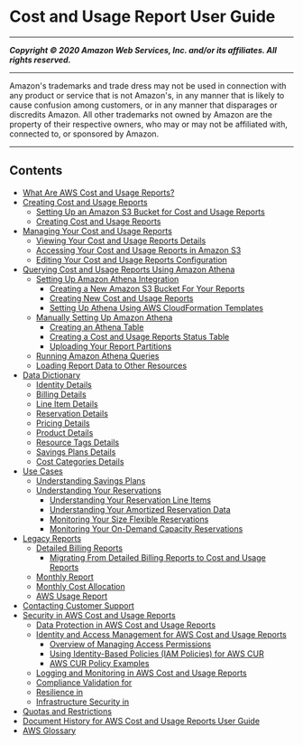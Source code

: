 # Cost and Usage Report User Guide

-----
*****Copyright &copy; 2020 Amazon Web Services, Inc. and/or its affiliates. All rights reserved.*****

-----
Amazon's trademarks and trade dress may not be used in 
     connection with any product or service that is not Amazon's, 
     in any manner that is likely to cause confusion among customers, 
     or in any manner that disparages or discredits Amazon. All other 
     trademarks not owned by Amazon are the property of their respective
     owners, who may or may not be affiliated with, connected to, or 
     sponsored by Amazon.

-----
## Contents
+ [What Are AWS Cost and Usage Reports?](what-is-cur.md)
+ [Creating Cost and Usage Reports](creating-cur.md)
   + [Setting Up an Amazon S3 Bucket for Cost and Usage Reports](cur-s3.md)
   + [Creating Cost and Usage Reports](cur-create.md)
+ [Managing Your Cost and Usage Reports](managing-cur.md)
   + [Viewing Your Cost and Usage Reports Details](view-cur.md)
   + [Accessing Your Cost and Usage Reports in Amazon S3](access-cur-s3.md)
   + [Editing Your Cost and Usage Reports Configuration](edit-cur.md)
+ [Querying Cost and Usage Reports Using Amazon Athena](cur-query-athena.md)
   + [Setting Up Amazon Athena Integration](cur-ate-setup.md)
      + [Creating a New Amazon S3 Bucket For Your Reports](create-athena-bucket.md)
      + [Creating New Cost and Usage Reports](create-athena-cur.md)
      + [Setting Up Athena Using AWS CloudFormation Templates](use-athena-cf.md)
   + [Manually Setting Up Amazon Athena](cur-ate-manual.md)
      + [Creating an Athena Table](create-manual-table.md)
      + [Creating a Cost and Usage Reports Status Table](create-manual-cur-table.md)
      + [Uploading Your Report Partitions](upload-report-partitions.md)
   + [Running Amazon Athena Queries](cur-ate-run.md)
   + [Loading Report Data to Other Resources](cur-query-other.md)
+ [Data Dictionary](data-dictionary.md)
   + [Identity Details](identity-columns.md)
   + [Billing Details](billing-columns.md)
   + [Line Item Details](Lineitem-columns.md)
   + [Reservation Details](reservation-columns.md)
   + [Pricing Details](pricing-columns.md)
   + [Product Details](product-columns.md)
   + [Resource Tags Details](resource-tags-columns.md)
   + [Savings Plans Details](savingsplans-columns.md)
   + [Cost Categories Details](cost-categories-columns.md)
+ [Use Cases](use-cases.md)
   + [Understanding Savings Plans](cur-sp.md)
   + [Understanding Your Reservations](understanding-ri.md)
      + [Understanding Your Reservation Line Items](regular-reserved-instances.md)
      + [Understanding Your Amortized Reservation Data](amortized-reservation.md)
      + [Monitoring Your Size Flexible Reservations](monitor-flexible-reservation.md)
      + [Monitoring Your On-Demand Capacity Reservations](monitor-ondemand-reservations.md)
+ [Legacy Reports](legacy-reports.md)
   + [Detailed Billing Reports](detailed-billing.md)
      + [Migrating From Detailed Billing Reports to Cost and Usage Reports](detailed-billing-migrate.md)
   + [Monthly Report](monthly-report.md)
   + [Monthly Cost Allocation](monthly-cost-allocation.md)
   + [AWS Usage Report](usage-report.md)
+ [Contacting Customer Support](billing-get-answers.md)
+ [Security in AWS Cost and Usage Reports](security.md)
   + [Data Protection in AWS Cost and Usage Reports](data-protection.md)
   + [Identity and Access Management for AWS Cost and Usage Reports](security-iam.md)
      + [Overview of Managing Access Permissions](control-access-billing.md)
      + [Using Identity-Based Policies (IAM Policies) for AWS CUR](billing-permissions-ref.md)
      + [AWS CUR Policy Examples](billing-example-policies.md)
   + [Logging and Monitoring in AWS Cost and Usage Reports](billing-security-logging.md)
   + [Compliance Validation for](SERVICENAME-compliance.md)
   + [Resilience in](disaster-recovery-resiliency.md)
   + [Infrastructure Security in](infrastructure-security.md)
+ [Quotas and Restrictions](billing-cur-limits.md)
+ [Document History for AWS Cost and Usage Reports User Guide](doc-history.md)
+ [AWS Glossary](glossary.md)